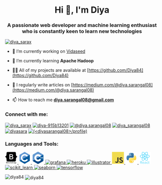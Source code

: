 <h1 align="center">Hi 👋, I'm Diya</h1>
<h3 align="center">A passionate web developer and machine learning enthusiast who is constantly keen to learn new technologies</h3>



<p align="left"> <a href="https://twitter.com/diya_sarax" target="blank"><img src="https://img.shields.io/twitter/follow/diya_sarax?logo=twitter&style=for-the-badge" alt="diya_sarax" /></a> </p>

- 🔭 I’m currently working on [Vidaseed](https://github.com/Diya84/vidaseed)

- 🌱 I’m currently learning **Apache Hadoop**

- 👨‍💻 All of my projects are available at [https://github.com/Diya84](https://github.com/Diya84)

- 📝 I regularly write articles on [https://medium.com/@diya.sarangal08](https://medium.com/@diya.sarangal08)

- 📫 How to reach me **diya.sarangal08@gmail.com**

<h3 align="left">Connect with me:</h3>
<p align="left">
<a href="https://twitter.com/diya_sarax" target="blank"><img align="center" src="https://raw.githubusercontent.com/rahuldkjain/github-profile-readme-generator/master/src/images/icons/Social/twitter.svg" alt="diya_sarax" height="30" width="40" /></a>
<a href="https://linkedin.com/in/diya-915b13201" target="blank"><img align="center" src="https://raw.githubusercontent.com/rahuldkjain/github-profile-readme-generator/master/src/images/icons/Social/linked-in-alt.svg" alt="diya-915b13201" height="30" width="40" /></a>
<a href="https://medium.com/@diya.sarangal08" target="blank"><img align="center" src="https://raw.githubusercontent.com/rahuldkjain/github-profile-readme-generator/master/src/images/icons/Social/medium.svg" alt="@diya.sarangal08" height="30" width="40" /></a>
<a href="https://www.hackerrank.com/diya_sarangal08" target="blank"><img align="center" src="https://raw.githubusercontent.com/rahuldkjain/github-profile-readme-generator/master/src/images/icons/Social/hackerrank.svg" alt="diya_sarangal08" height="30" width="40" /></a>
<a href="https://www.leetcode.com/diyasara" target="blank"><img align="center" src="https://raw.githubusercontent.com/rahuldkjain/github-profile-readme-generator/master/src/images/icons/Social/leet-code.svg" alt="diyasara" height="30" width="40" /></a>
<a href="https://auth.geeksforgeeks.org/user/(<diyasarangal08>/profile)" target="blank"><img align="center" src="https://raw.githubusercontent.com/rahuldkjain/github-profile-readme-generator/master/src/images/icons/Social/geeks-for-geeks.svg" alt="(<diyasarangal08>/profile)" height="30" width="40" /></a>
</p>

<h3 align="left">Languages and Tools:</h3>
<p align="left"> <a href="https://getbootstrap.com" target="_blank" rel="noreferrer"> <img src="https://raw.githubusercontent.com/devicons/devicon/master/icons/bootstrap/bootstrap-plain-wordmark.svg" alt="bootstrap" width="40" height="40"/> </a> <a href="https://www.cprogramming.com/" target="_blank" rel="noreferrer"> <img src="https://raw.githubusercontent.com/devicons/devicon/master/icons/c/c-original.svg" alt="c" width="40" height="40"/> </a> <a href="https://www.w3schools.com/cpp/" target="_blank" rel="noreferrer"> <img src="https://raw.githubusercontent.com/devicons/devicon/master/icons/cplusplus/cplusplus-original.svg" alt="cplusplus" width="40" height="40"/> </a> <a href="https://grafana.com" target="_blank" rel="noreferrer"> <img src="https://www.vectorlogo.zone/logos/grafana/grafana-icon.svg" alt="grafana" width="40" height="40"/> </a> <a href="https://heroku.com" target="_blank" rel="noreferrer"> <img src="https://www.vectorlogo.zone/logos/heroku/heroku-icon.svg" alt="heroku" width="40" height="40"/> </a> <a href="https://www.adobe.com/in/products/illustrator.html" target="_blank" rel="noreferrer"> <img src="https://www.vectorlogo.zone/logos/adobe_illustrator/adobe_illustrator-icon.svg" alt="illustrator" width="40" height="40"/> </a> <a href="https://developer.mozilla.org/en-US/docs/Web/JavaScript" target="_blank" rel="noreferrer"> <img src="https://raw.githubusercontent.com/devicons/devicon/master/icons/javascript/javascript-original.svg" alt="javascript" width="40" height="40"/> </a> <a href="https://www.python.org" target="_blank" rel="noreferrer"> <img src="https://raw.githubusercontent.com/devicons/devicon/master/icons/python/python-original.svg" alt="python" width="40" height="40"/> </a> <a href="https://reactjs.org/" target="_blank" rel="noreferrer"> <img src="https://raw.githubusercontent.com/devicons/devicon/master/icons/react/react-original-wordmark.svg" alt="react" width="40" height="40"/> </a> <a href="https://scikit-learn.org/" target="_blank" rel="noreferrer"> <img src="https://upload.wikimedia.org/wikipedia/commons/0/05/Scikit_learn_logo_small.svg" alt="scikit_learn" width="40" height="40"/> </a> <a href="https://seaborn.pydata.org/" target="_blank" rel="noreferrer"> <img src="https://seaborn.pydata.org/_images/logo-mark-lightbg.svg" alt="seaborn" width="40" height="40"/> </a> <a href="https://www.tensorflow.org" target="_blank" rel="noreferrer"> <img src="https://www.vectorlogo.zone/logos/tensorflow/tensorflow-icon.svg" alt="tensorflow" width="40" height="40"/> </a> </p>

<p><img align="left" src="https://github-readme-stats.vercel.app/api/top-langs?username=diya84&show_icons=true&locale=en&layout=compact" alt="diya84" /></p>

<p>&nbsp;<img align="center" src="https://github-readme-stats.vercel.app/api?username=diya84&show_icons=true&locale=en" alt="diya84" /></p>
